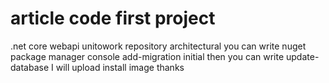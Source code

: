 # article code first project 
.net core webapi unitowork repository architectural 
you can write nuget package manager console add-migration initial 
then you can write update-database
I will upload install image thanks


